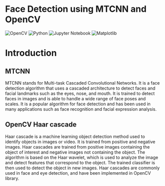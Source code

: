 # Face Detection using MTCNN and OpenCV

![OpenCV](https://img.shields.io/badge/opencv-%23white.svg?style=for-the-badge&logo=opencv&logoColor=white) ![Python][python] ![Jupyter Notebook][ipython-image] ![Matplotlib](https://img.shields.io/badge/Matplotlib-%23ffffff.svg?style=for-the-badge&logo=Matplotlib&logoColor=black)

[python]: https://img.shields.io/badge/python-3670A0?style=for-the-badge&logo=python&logoColor=ffdd54
[ipython-image]: https://img.shields.io/badge/jupyter-%23FA0F00.svg?style=for-the-badge&logo=jupyter&logoColor=white

# Introduction
## MTCNN
MTCNN stands for Multi-task Cascaded Convolutional Networks. It is a face detection algorithm that uses a cascaded architecture to detect faces and facial landmarks such as the eyes, nose, and mouth. It is trained to detect faces in images and is able to handle a wide range of face poses and scales. It is a popular algorithm for face detection and has been used in many applications such as face recognition and facial expression analysis.

## OpenCV Haar cascade
Haar cascade is a machine learning object detection method used to identify objects in images or video. It is trained from positive and negative images. Haar cascades are trained from positive images containing the object of interest and negative images not containing the object. The algorithm is based on the Haar wavelet, which is used to analyze the image and detect features that correspond to the object. The trained classifier is then used to detect the object in new images. Haar cascades are commonly used in face and eye detection, and have been implemented in OpenCV library.
